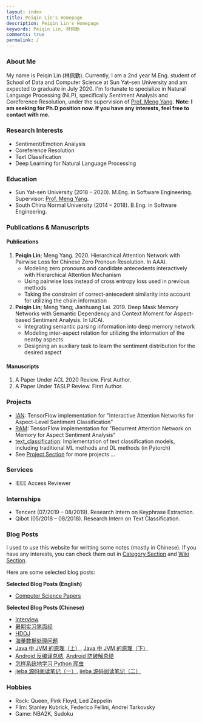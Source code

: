 ```yaml
---
layout: index
title: Peiqin Lin's Homepage
description: Peiqin Lin's Homepage
keywords: Peiqin Lin, 林佩勤
comments: true
permalink: /
---
```


### About Me

My name is Peiqin Lin (林佩勤). Currently, I am a 2nd year M.Eng. student of School of Data and Computer Science at Sun Yat-sen University and am expected to graduate in July 2020. I'm fortunate to specialize in Natural Language Processing (NLP), specifically Sentiment Analysis and Coreference Resolution, under the supervision of [Prof. Meng Yang](http://www.smartllv.com/members.html). **Note: I am seeking for Ph.D position now. If you have any interests, feel free to contact with me.**

### Research Interests

- Sentiment/Emotion Analysis
- Coreference Resolution
- Text Classification
- Deep Learning for Natural Language Processing

### Education

- Sun Yat-sen University (2018 – 2020). M.Eng. in Software Engineering. Supervisor: [Prof. Meng Yang](http://www.smartllv.com/members.html).
- South China Normal University (2014 – 2018). B.Eng. in Software Engineering.

### Publications & Manuscripts

#### Publications

1. **Peiqin Lin**; Meng Yang. 2020. Hierarchical Attention Network with Pairwise Loss for Chinese Zero Pronoun Resolution. In AAAI.
    - Modeling zero pronouns and candidate antecedents interactively with Hierarchical Attention Mechanism
    - Using pairwise loss instead of cross entropy loss used in previous methods
    - Taking the constraint of correct-antecedent similarity into account for utilizing the chain information
2. **Peiqin Lin**; Meng Yang; Jianhuang Lai. 2019. Deep Mask Memory Networks with Semantic Dependency and Context Moment for Aspect-based Sentiment Analysis. In IJCAI.
    - Integrating semantic parsing information into deep memory network
    - Modeling inter-aspect relation for utilizing the information of the nearby aspects
    - Designing an auxiliary task to learn the sentiment distribution for the desired aspect

#### Manuscripts

1. A Paper Under ACL 2020 Review. First Author.
2. A Paper Under TASLP Review. First Author.

### Projects

- [IAN](https://github.com/lpq29743/IAN): TensorFlow implementation for "Interactive Attention Networks for Aspect-Level Sentiment Classification"
- [RAM](https://github.com/lpq29743/RAM): TensorFlow implementation for "Recurrent Attention Network on Memory for Aspect Sentiment Analysis"
- [text_classification](https://github.com/lpq29743/text_classification): Implementation of text classification models, including traditional ML methods and DL methods (in Pytorch)
- See [Project Section](https://lpq29743.github.io/project/) for more projects ...

### Services

- IEEE Access Reviewer

### Internships

- Tencent (07/2019 – 08/2019). Research Intern on Keyphrase Extraction.
- Qibot (05/2018 – 08/2018). Research Intern on Text Classification.

### Blog Posts

I used to use this website for writting some notes (mostly in Chinese). If you have any interests, you can check them out in [Category Section](https://lpq29743.github.io/category/) and [Wiki Section](https://lpq29743.github.io/wiki/).

Here are some selected blog posts:

**Selected Blog Posts (English)**

- [Computer Science Papers](https://lpq29743.github.io/wiki/computer-science-papers/)

**Selected Blog Posts (Chinese)**

- [Interview](https://lpq29743.github.io/wiki/interview/)
- [暑期实习笔面经](https://lpq29743.github.io/blog/2019/05/22/SummerIntern/)
- [HDOJ](https://lpq29743.github.io/wiki/hdoj/)
- [海量数据处理问题](https://lpq29743.github.io/algorithm/2017/02/20/MassiveData/)
- [Java 中 JVM 的原理（上）](https://lpq29743.github.io/java/2017/02/18/JavaJVM1/), [Java 中 JVM 的原理（下）](https://lpq29743.github.io/java/2017/02/19/JavaJVM2/)
- [Android 反编译总结](https://lpq29743.github.io/android/2016/10/06/AndroidDecompile/), [Android 防破解总结](https://lpq29743.github.io/android/2016/10/07/AndroidSafe/)
- [怎样系统地学习 Python 爬虫](https://lpq29743.github.io/python/2017/05/22/HowToStudyPythonSpider/)
- [jieba 源码阅读笔记（一）](https://lpq29743.github.io/artificialintelligence/2018/12/12/Jieba1/), [jieba 源码阅读笔记（二）](https://lpq29743.github.io/artificialintelligence/2019/02/13/Jieba2/)

### Hobbies

- Rock: Queen, Pink Floyd, Led Zeppelin
- Film: Stanley Kubrick, Federico Fellini, Andrei Tarkovsky
- Game: NBA2K, Sudoku

<!-- ### Social

{% for website in site.data.social %}
* {{ website.sitename }}：[@{{ website.name }}]({{ website.url }})
  {% endfor %} -->
